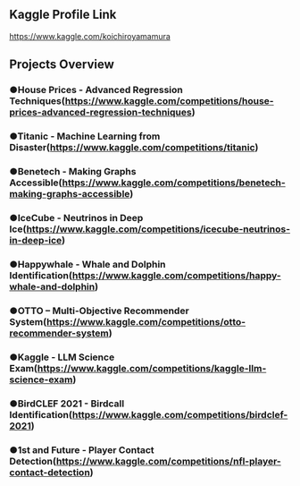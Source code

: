 ## Kaggle Profile Link<br>
https://www.kaggle.com/koichiroyamamura<br>
## Projects Overview<br>
### ●House Prices - Advanced Regression Techniques(https://www.kaggle.com/competitions/house-prices-advanced-regression-techniques)</br>
### ●Titanic - Machine Learning from Disaster(https://www.kaggle.com/competitions/titanic)</br>
### ●Benetech - Making Graphs Accessible(https://www.kaggle.com/competitions/benetech-making-graphs-accessible)</br>
### ●IceCube - Neutrinos in Deep Ice(https://www.kaggle.com/competitions/icecube-neutrinos-in-deep-ice)</br>
### ●Happywhale - Whale and Dolphin Identification(https://www.kaggle.com/competitions/happy-whale-and-dolphin)</br>
### ●OTTO – Multi-Objective Recommender System(https://www.kaggle.com/competitions/otto-recommender-system)</br>
### ●Kaggle - LLM Science Exam(https://www.kaggle.com/competitions/kaggle-llm-science-exam)</br>
### ●BirdCLEF 2021 - Birdcall Identification(https://www.kaggle.com/competitions/birdclef-2021)</br>
### ●1st and Future - Player Contact Detection(https://www.kaggle.com/competitions/nfl-player-contact-detection)</br>
